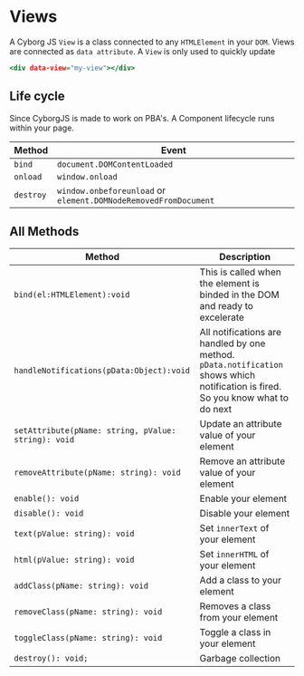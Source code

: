 #  Views
A Cyborg JS `View` is a class connected to any `HTMLElement` in your `DOM`. Views are connected as `data attribute`. A `View` is only used to quickly update 

```.html
<div data-view="my-view"></div>
``````
## Life cycle
Since CyborgJS is made to work on PBA's. A Component lifecycle runs within your page.

| Method  | Event                              |
|---------|------------------------------------|
|`bind`   |`document.DOMContentLoaded`         |
|`onload` |`window.onload`                     | 
|`destroy`|`window.onbeforeunload` or `element.DOMNodeRemovedFromDocument`||

## All Methods
| Method                                                        | Description |
|---------------------------------------------------------------|-------------|
| `bind(el:HTMLElement):void`                                   | This is called when the element is binded in the DOM and ready to excelerate |
| `handleNotifications(pData:Object):void`                      | All notifications are handled by one method. `pData.notification` shows which notification is fired. So you know what to do next |
| `setAttribute(pName: string, pValue: string): void`                   | Update an attribute value of your element |
| `removeAttribute(pName: string): void`                   | Remove an attribute value of your element |
| `enable(): void`                   | Enable your element |
| `disable(): void`                   | Disable your element |
| `text(pValue: string): void`                                  | Set `innerText` of your element |
| `html(pValue: string): void`                                  | Set `innerHTML` of your element |
| `addClass(pName: string): void`                               | Add a class to your element |
| `removeClass(pName: string): void`                               | Removes a class from your element |
| `toggleClass(pName: string): void`                               | Toggle a class in your element |
| `destroy(): void;`                                            |  Garbage collection |
